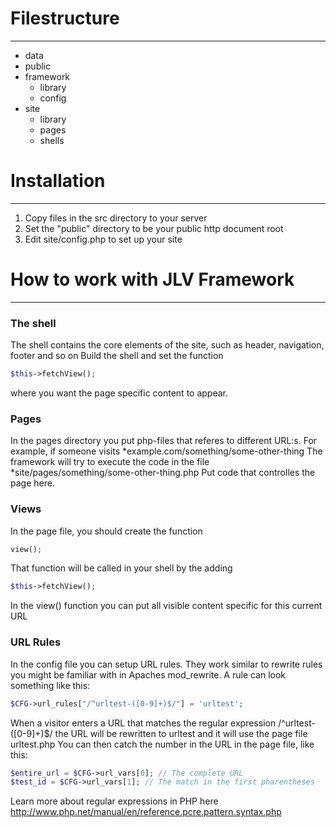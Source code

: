 # Filestructure
---------------
* data
* public
* framework
  * library
  * config
* site
  * library
  * pages
  * shells


# Installation
---------------
1.  Copy files in the src directory to your server
2.  Set the "public" directory to be your public http document root
3.  Edit site/config.php to set up your site


# How to work with JLV Framework
---------------
### The shell
The shell contains the core elements of the site, such as header, navigation, footer and so on
Build the shell and set the function
```php
$this->fetchView();
```
where you want the page specific content to appear. 

### Pages
In the pages directory you put php-files that referes to different URL:s. 
For example, if someone visits 
*example.com/something/some-other-thing
The framework will try to execute the code in the file
*site/pages/something/some-other-thing.php
Put code that controlles the page here. 

### Views
In the page file, you should create the function 
```php
view();
```
That function will be called in your shell by the adding 
```php
$this->fetchView();
```
In the view() function you can put all visible content specific for this current URL

### URL Rules
In the config file you can setup URL rules. They work similar to rewrite rules you 
might be familiar with in Apaches mod_rewrite. A rule can look something like this:
```php
$CFG->url_rules["/^urltest-([0-9]+)$/"] = 'urltest';
```
When a visitor enters a URL that matches the regular expression /^urltest-([0-9]+)$/
the URL will be rewritten to urltest and it will use the page file urltest.php You
can then catch the number in the URL in the page file, like this:
```php
$entire_url = $CFG->url_vars[0]; // The complete URL
$test_id = $CFG->url_vars[1]; // The match in the first pharentheses
```
Learn more about regular expressions in PHP here http://www.php.net/manual/en/reference.pcre.pattern.syntax.php
